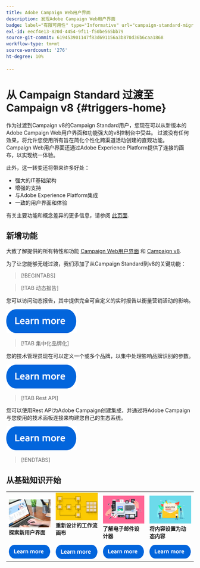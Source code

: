 ```yaml
---
title: Adobe Campaign Web用户界面
description: 发现Adobe Campaign Web用户界面
badge: label="有限可用性" type="Informative" url="campaign-standard-migration-home.md" tooltip="仅限于Campaign Standard已迁移的用户"
exl-id: eecf4e13-820d-4454-9f11-f50be565bb79
source-git-commit: 619453901147f83d691156a3b870d36b6caa1868
workflow-type: tm+mt
source-wordcount: '276'
ht-degree: 10%

---
```


# 从 Campaign Standard 过渡至 Campaign v8 {#triggers-home}

作为过渡到Campaign v8的Campaign Standard用户，您现在可以从新版本的Adobe Campaign Web用户界面和功能强大的v8控制台中受益。 过渡没有任何效果，将允许您使用所有旨在简化个性化跨渠道活动创建的直观功能。 Campaign Web用户界面还通过Adobe Experience Platform提供了连接的画布，以实现统一体验。

此外，这一转变还将带来许多好处：

* 强大的IT基础架构
* 增强的支持
* 与Adobe Experience Platform集成
* 一致的用户界面和体验

有关主要功能和概念差异的更多信息，请参阅 [此页面](https://experienceleague.adobe.com/en/docs/campaign-web/v8/start/acs-migration).

## 新增功能

大致了解提供的所有特性和功能 [Campaign Web用户界面](https://experienceleague.adobe.com/zh-hans/docs/campaign-web/v8/campaign-web-home) 和 [Campaign v8](https://experienceleague.adobe.com/zh-hans/docs/campaign/campaign-v8/campaign-home).

为了让您能够无缝过渡，我们添加了从Campaign Standard到v8的关键功能：

>[!BEGINTABS]

>[!TAB 动态报告]

您可以访问动态报告，其中提供完全可自定义的实时报告以衡量营销活动的影响。

[![image](assets/do-not-localize/learn-more-button.svg)](reporting/get-started-reporting.md)

>[!TAB 集中化品牌化]

您的技术管理员现在可以定义一个或多个品牌，以集中处理影响品牌识别的参数。

[![image](assets/do-not-localize/learn-more-button.svg)](branding/branding-gs.md)

>[!TAB Rest API]

您可以使用Rest API为Adobe Campaign创建集成，并通过将Adobe Campaign与您使用的技术面板连接来构建您自己的生态系统。

[![图像](assets/do-not-localize/learn-more-button.svg)](api/get-started-apis.md)

>[!ENDTABS]

## 从基础知识开始

<table style="table-layout:fixed">
  <tr style="border: 0;">
    <td>
    <a href="https://experienceleague.adobe.com/en/docs/campaign-web/v8/start/user-interface"><img src="assets/do-not-localize/menu-ui.jpeg"></a>
    <div><strong>探索新用户界面</strong><br/></div>
    </td>
    <td>
    <a href="https://experienceleague.adobe.com/en/docs/campaign-web/v8/wf/gs-workflows"><img src="assets/do-not-localize/menu-workflows.jpeg"></a>
    <div><strong>重新设计的工作流画布</strong><br/></div><br/>
    </td>
    <td>
    <a href="https://experienceleague.adobe.com/en/docs/campaign-web/v8/msg/email/content/start-design/get-started-email-designer"><img src="assets/do-not-localize/menu-email.png"></a>
    <div><strong>了解电子邮件设计器</strong><br/>
    </div></td>
    <td>
    <a href="https://experienceleague.adobe.com/en/docs/campaign-web/v8/msg/dynamic-content/gs-personalization"><img src="assets/do-not-localize/menu-dynamic.png"></a>
    <div><strong>将内容设置为动态内容</strong><br/></div>
    </td>
  </tr>
  <tr style="border: 0;">
    <td align="center"><a href="https://experienceleague.adobe.com/en/docs/campaign-web/v8/start/user-interface"><img src="assets/do-not-localize/learn-more-button.svg"></a></td>
    <td align="center"><a href="https://experienceleague.adobe.com/en/docs/campaign-web/v8/wf/gs-workflows"><img src="assets/do-not-localize/learn-more-button.svg"></a></td>
    <td align="center"><a href="https://experienceleague.adobe.com/en/docs/campaign-web/v8/msg/email/content/start-design/get-started-email-designer"><img src="assets/do-not-localize/learn-more-button.svg"></a></td>
    <td align="center"><a href="https://experienceleague.adobe.com/en/docs/campaign-web/v8/msg/dynamic-content/gs-personalization"><img src="assets/do-not-localize/learn-more-button.svg"></a></td>
    </tr>
</table>
